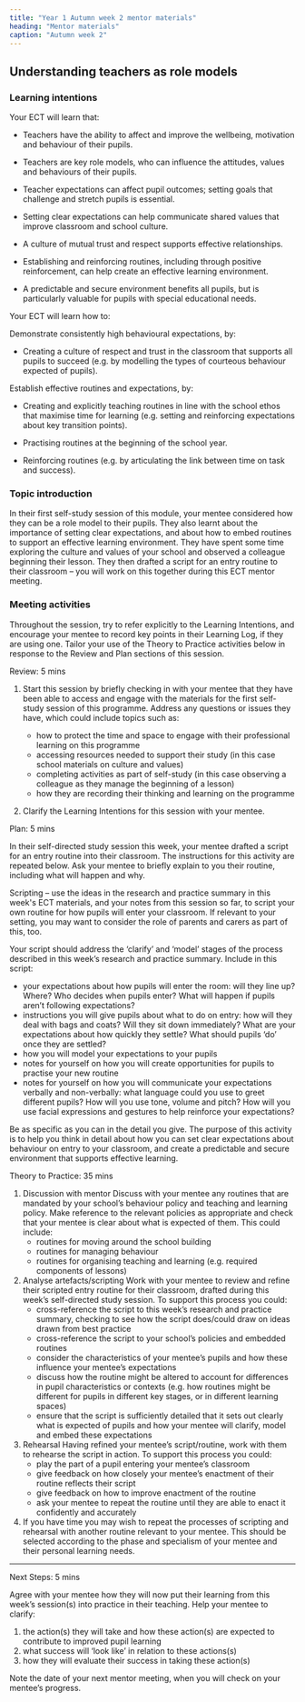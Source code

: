 ```yaml
---
title: "Year 1 Autumn week 2 mentor materials"
heading: "Mentor materials"
caption: "Autumn week 2"
---
```


## Understanding teachers as role models

### Learning intentions

Your ECT will learn that:

- Teachers have the ability to affect and improve the wellbeing, motivation and behaviour of their pupils.

- Teachers are key role models, who can influence the attitudes, values and behaviours of their pupils.

- Teacher expectations can affect pupil outcomes; setting goals that challenge and stretch pupils is essential.

- Setting clear expectations can help communicate shared values that improve classroom and school culture.

- A culture of mutual trust and respect supports effective relationships.

- Establishing and reinforcing routines, including through positive reinforcement, can help create an effective learning environment.

- A predictable and secure environment benefits all pupils, but is particularly valuable for pupils with special educational needs.

Your ECT will learn how to:

Demonstrate consistently high behavioural expectations, by:

- Creating a culture of respect and trust in the classroom that supports all pupils to succeed (e.g. by modelling the types of courteous behaviour expected of pupils).

Establish effective routines and expectations, by:

- Creating and explicitly teaching routines in line with the school ethos that maximise time for learning (e.g. setting and reinforcing expectations about key transition points).

- Practising routines at the beginning of the school year.

- Reinforcing routines (e.g. by articulating the link between time on task and success).

### Topic introduction

In their first self-study session of this module, your mentee considered how they can be a role model to their pupils. They also learnt about the importance of setting clear expectations, and about how to embed routines to support an effective learning environment. They have spent some time exploring the culture and values of your school and observed a colleague beginning their lesson. They then drafted a script for an entry routine to their classroom – you will work on this together during this ECT mentor meeting.

### Meeting activities

Throughout the session, try to refer explicitly to the Learning Intentions, and encourage your mentee to record key points in their Learning Log, if they are using one. Tailor your use of the Theory to Practice activities below in response to the Review and Plan sections of this session.

Review: 5 mins

1. Start this session by briefly checking in with your mentee that they have been able to access and engage with the materials for the first self-study session of this programme. Address any questions or issues they have, which could include topics such as:

   - how to protect the time and space to engage with their professional learning on this programme
   - accessing resources needed to support their study (in this case school materials on culture and values)
   - completing activities as part of self-study (in this case observing a colleague as they manage the beginning of a lesson)
   - how they are recording their thinking and learning on the programme

2. Clarify the Learning Intentions for this session with your mentee.

Plan: 5 mins

In their self-directed study session this week, your mentee drafted a script for an entry routine into their classroom. The instructions for this activity are repeated below. Ask your mentee to briefly explain to you their routine, including what will happen and why.

Scripting – use the ideas in the research and practice summary in this week's ECT materials, and your notes from this session so far, to script your own routine for how pupils will enter your classroom. If relevant to your setting, you may want to consider the role of parents and carers as part of this, too.

Your script should address the ‘clarify’ and ‘model’ stages of the process described in this week’s research and practice summary. Include in this script:

- your expectations about how pupils will enter the room: will they line up? Where? Who decides when pupils enter? What will happen if pupils aren’t following expectations?
- instructions you will give pupils about what to do on entry: how will they deal with bags and coats? Will they sit down immediately? What are your expectations about how quickly they settle? What should pupils ‘do’ once they are settled?
- how you will model your expectations to your pupils
- notes for yourself on how you will create opportunities for pupils to practise your new routine
- notes for yourself on how you will communicate your expectations verbally and non-verbally: what language could you use to greet different pupils? How will you use tone, volume and pitch? How will you use facial expressions and gestures to help reinforce your expectations?

Be as specific as you can in the detail you give. The purpose of this activity is to help you think in detail about how you can set clear expectations about behaviour on entry to your classroom, and create a predictable and secure environment that supports effective learning.

Theory to Practice: 35 mins

1. Discussion with mentor
   Discuss with your mentee any routines that are mandated by your school’s behaviour policy and teaching and learning policy. Make reference to the relevant policies as appropriate and check that your mentee is clear about what is expected of them. This could include:
   - routines for moving around the school building
   - routines for managing behaviour
   - routines for organising teaching and learning (e.g. required components of lessons)
2. Analyse artefacts/scripting
   Work with your mentee to review and refine their scripted entry routine for their classroom, drafted during this week’s self-directed study session.
   To support this process you could:
   - cross-reference the script to this week’s research and practice summary, checking to see how the script does/could draw on ideas drawn from best practice
   - cross-reference the script to your school’s policies and embedded routines
   - consider the characteristics of your mentee’s pupils and how these influence your mentee’s expectations
   - discuss how the routine might be altered to account for differences in pupil characteristics or contexts (e.g. how routines might be different for pupils in different key stages, or in different learning spaces)
   - ensure that the script is sufficiently detailed that it sets out clearly what is expected of pupils and how your mentee will clarify, model and embed these expectations
3. Rehearsal
   Having refined your mentee’s script/routine, work with them to rehearse the script in action. To support this process you could:
   - play the part of a pupil entering your mentee’s classroom
   - give feedback on how closely your mentee’s enactment of their routine reflects their script
   - give feedback on how to improve enactment of the routine
   - ask your mentee to repeat the routine until they are able to enact it confidently and accurately
4. If you have time you may wish to repeat the processes of scripting and rehearsal with another routine relevant to your mentee. This should be selected according to the phase and specialism of your mentee and their personal learning needs.

---

Next Steps: 5 mins

Agree with your mentee how they will now put their learning from this week’s session(s) into practice in their teaching. Help your mentee to clarify:

1. the action(s) they will take and how these action(s) are expected to contribute to improved pupil learning
2. what success will ‘look like’ in relation to these actions(s)
3. how they will evaluate their success in taking these action(s)

Note the date of your next mentor meeting, when you will check on your mentee’s progress.

